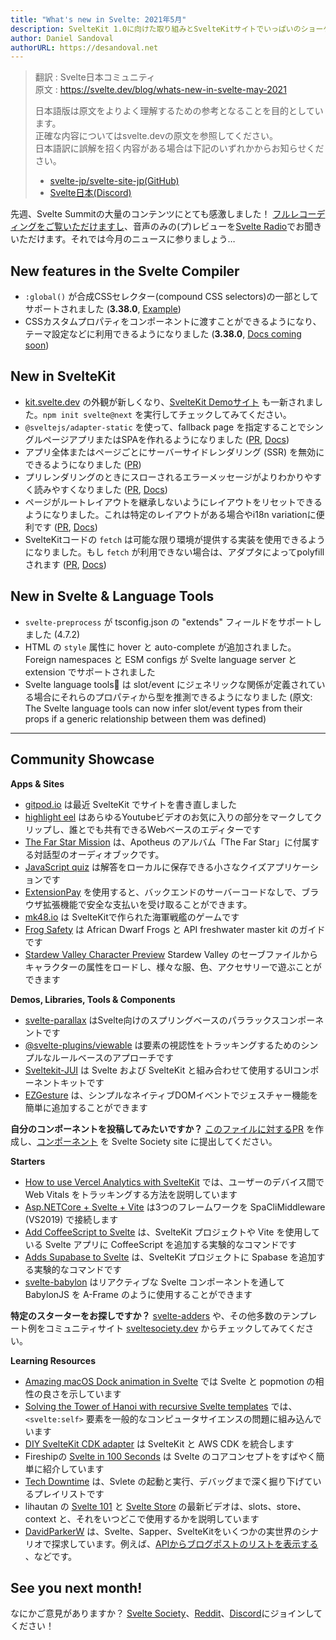 ```yaml
---
title: "What's new in Svelte: 2021年5月"
description: SvelteKit 1.0に向けた取り組みとSvelteKitサイトでいっぱいのショーケース！
author: Daniel Sandoval
authorURL: https://desandoval.net
---
```

> 翻訳 : Svelte日本コミュニティ  
> 原文 : https://svelte.dev/blog/whats-new-in-svelte-may-2021
> 
> 日本語版は原文をよりよく理解するための参考となることを目的としています。  
> 正確な内容についてはsvelte.devの原文を参照してください。  
> 日本語訳に誤解を招く内容がある場合は下記のいずれかからお知らせください。
> - [svelte-jp/svelte-site-jp(GitHub)](https://github.com/svelte-jp/svelte-site-jp)
> - [Svelte日本(Discord)](https://discord.com/invite/YTXq3ZtBbx)

先週、Svelte Summitの大量のコンテンツにとても感激しました！ [フルレコーディングをご覧いただけますし](https://www.youtube.com/watch?v=fnr9XWvjJHw)、音声のみの(プ)レビューを[Svelte Radio](https://www.svelteradio.com/episodes/svelte-summit-party-episode)でお聞きいただけます。それでは今月のニュースに参りましょう…

## New features in the Svelte Compiler
- `:global()` が合成CSSセレクター(compound CSS selectors)の一部としてサポートされました (**3.38.0**, [Example](https://svelte.dev/repl/54148fd2af484f2c84977c94e523c7c5?version=3.38.0))
- CSSカスタムプロパティをコンポーネントに渡すことができるようになり、テーマ設定などに利用できるようになりました (**3.38.0**, [Docs coming soon](https://github.com/sveltejs/svelte/issues/6268))

## New in SvelteKit
- [kit.svelte.dev](https://kit.svelte.dev/) の外観が新しくなり、[SvelteKit Demoサイト](https://netlify.demo.svelte.dev/) も一新されました。`npm init svelte@next` を実行してチェックしてみてください。
- `@sveltejs/adapter-static` を使って、fallback page を指定することでシングルページアプリまたはSPAを作れるようになりました ([PR](https://github.com/sveltejs/kit/pull/1181), [Docs](https://github.com/sveltejs/kit/tree/master/packages/adapter-static))
- アプリ全体またはページごとにサーバーサイドレンダリング (SSR) を無効にできるようになりました ([PR](https://github.com/sveltejs/kit/pull/713))
- プリレンダリングのときにスローされるエラーメッセージがよりわかりやすく読みやすくなりました ([PR](https://github.com/sveltejs/kit/pull/1062), [Docs](https://kit.svelte.jp/docs/layouts#error-pages))
- ページがルートレイアウトを継承しないようにレイアウトをリセットできるようになりました。これは特定のレイアウトがある場合やi18n variationに便利です ([PR](https://github.com/sveltejs/kit/pull/1061), [Docs](https://kit.svelte.jp/docs/layouts#resets))
- SvelteKitコードの `fetch` は可能な限り環境が提供する実装を使用できるようになりました。もし `fetch` が利用できない場合は、アダプタによってpolyfillされます ([PR](https://github.com/sveltejs/kit/pull/1066), [Docs](https://kit.svelte.jp/docs/loading#input-fetch))

## New in Svelte & Language Tools
- `svelte-preprocess` が tsconfig.json の "extends" フィールドをサポートしました (4.7.2)
- HTML の `style` 属性に hover と auto-complete が追加されました。Foreign namespaces と ESM configs が Svelte language server と extension でサポートされました
- Svelte language tools は slot/event にジェネリックな関係が定義されている場合にそれらのプロパティから型を推測できるようになりました (原文: The Svelte language tools can now infer slot/event types from their props if a generic relationship between them was defined)

---

## Community Showcase

**Apps & Sites**

- [gitpod.io](https://github.com/gitpod-io/website) は最近 SvelteKit でサイトを書き直しました
- [highlight eel](https://highlighteel.com/) はあらゆるYoutubeビデオのお気に入りの部分をマークしてクリップし、誰とでも共有できるWebベースのエディターです
- [The Far Star Mission](https://thefarstar.apotheus.net/) は、Apotheus のアルバム「The Far Star」に付属する対話型のオーディオブックです。
- [JavaScript quiz](https://github.com/nclskfm/javascript-quiz) は解答をローカルに保存できる小さなクイズアプリケーションです
- [ExtensionPay](https://extensionpay.com/) を使用すると、バックエンドのサーバーコードなしで、ブラウザ拡張機能で安全な支払いを受け取ることができます。
- [mk48.io](https://mk48.io/) は SvelteKitで作られた海軍戦艦のゲームです
- [Frog Safety](https://frog-safety.vercel.app/) は African Dwarf Frogs と API freshwater master kit のガイドです
- [Stardew Valley Character Preview](https://github.com/overscore-media/stardew-valley-character-preview) Stardew Valley のセーブファイルからキャラクターの属性をロードし、様々な服、色、アクセサリーで遊ぶことができます


**Demos, Libraries, Tools & Components**

- [svelte-parallax](https://github.com/kindoflew/svelte-parallax) はSvelte向けのスプリングベースのパララックスコンポーネントです
- [@svelte-plugins/viewable](https://github.com/svelte-plugins/viewable) は要素の視認性をトラッキングするためのシンプルなルールベースのアプローチです
- [Sveltekit-JUI](https://github.com/Wolfr/sveltekit-jui) は Svelte および SvelteKit と組み合わせて使用するUIコンポーネントキットです
- [EZGesture](https://github.com/mhmd-22/ezgesture#integrating-with-other-frameworks) は、シンプルなネイティブDOMイベントでジェスチャー機能を簡単に追加することができます

**自分のコンポーネントを投稿してみたいですか？** [このファイルに対するPR](https://github.com/svelte-society/sveltesociety.dev/blob/master/src/pages/components/components.json) を作成し、[コンポーネント](https://sveltesociety.dev/components) を Svelte Society site に提出してください。


**Starters**
- [How to use Vercel Analytics with SvelteKit](https://ivoberger.com/posts/using-vercel-analytics-with-svelte-kit) では、ユーザーのデバイス間で Web Vitals をトラッキングする方法を説明しています
- [Asp.NETCore + Svelte + Vite](https://github.com/Kiho/aspcore-spa-cli/tree/master/samples/SviteSample) は3つのフレームワークを SpaCliMiddleware (VS2019) で接続します
- [Add CoffeeScript to Svelte](https://github.com/Leftium/coffeescript-adder) は、SvelteKit プロジェクトや Vite を使用している Svelte アプリに CoffeeScript を追加する実験的なコマンドです
- [Adds Supabase to Svelte](https://github.com/joshnuss/svelte-supabase) は、SvelteKit プロジェクトに Spabase を追加する実験的なコマンドです
- [svelte-babylon](https://github.com/SectorXUSA/svelte-babylon) はリアクティブな Svelte コンポーネントを通して BabylonJS を A-Frame のように使用することができます

**特定のスターターをお探しですか？** [svelte-adders](https://github.com/svelte-add/svelte-adders) や、その他多数のテンプレート例をコミュニティサイト [sveltesociety.dev](https://sveltesociety.dev/templates/) からチェックしてみてください。


**Learning Resources**
- [Amazing macOS Dock animation in Svelte](https://dev.to/puruvj/amazing-macos-dock-animation-in-svelte-5hfb) では Svelte と popmotion の相性の良さを示しています
- [Solving the Tower of Hanoi with recursive Svelte templates](https://geoffrich.net/posts/svelte-tower-of-hanoi/) では、`<svelte:self>` 要素を一般的なコンピュータサイエンスの問題に組み込んでいます
- [DIY SvelteKit CDK adapter](https://dev.to/juranki/diy-sveltekit-cdk-adapter-3enp) は SvelteKit と AWS CDK を統合します
- Fireshipの [Svelte in 100 Seconds](https://www.youtube.com/watch?v=rv3Yq-B8qp4) は Svelte のコアコンセプトをすばやく簡単に紹介しています
- [Tech Downtime](https://www.youtube.com/watch?v=tsePBA2JC7o&list=PLualcIC6WNK1LHIYx2Tg9AQfTQDv4zNPu) は、Svlete の起動と実行、デバッグまで深く掘り下げているプレイリストです
- lihautan の [Svelte 101](https://www.youtube.com/watch?v=rwYgOU0WmVk&list=PLoKaNN3BjQX3mxDEVG3oGJx2ByXnue_gR&index=59) と [Svelte Store](https://www.youtube.com/watch?v=p4GmT0trCPE&list=PLoKaNN3BjQX3fG-XOSwsPHtnV8FUY6lgK&index=19) の最新ビデオは、slots、store、context と、それをいつどこで使用するかを説明しています
- [DavidParkerW](https://www.youtube.com/c/DavidParkerW/playlists) は、Svelte、Sapper、SvelteKitをいくつかの実世界のシナリオで探求しています。例えば、[APIからブログポストのリストを表示する](https://www.youtube.com/watch?v=kAPVFgFnxaM&list=PLPqKsyEGhUna6cvm6d4vZNI6gbt_0S4Xx&index=15) 、などです。



## See you next month!

なにかご意見がありますか？ [Svelte Society](https://sveltesociety.dev/)、[Reddit](https://www.reddit.com/r/sveltejs/)、[Discord](https://discord.com/invite/yy75DKs)にジョインしてください！
